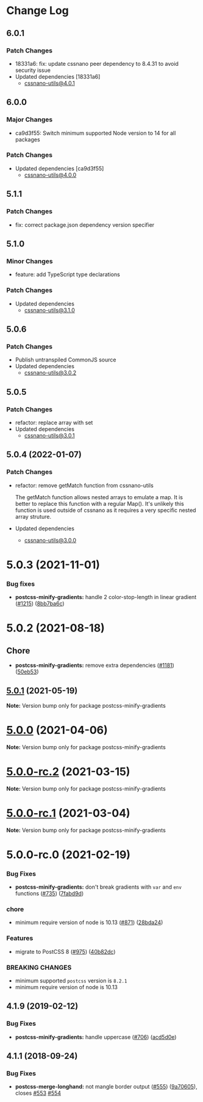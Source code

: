 # Change Log

## 6.0.1

### Patch Changes

- 18331a6: fix: update cssnano peer dependency to 8.4.31 to avoid security issue
- Updated dependencies [18331a6]
  - cssnano-utils@4.0.1

## 6.0.0

### Major Changes

- ca9d3f55: Switch minimum supported Node version to 14 for all packages

### Patch Changes

- Updated dependencies [ca9d3f55]
  - cssnano-utils@4.0.0

## 5.1.1

### Patch Changes

- fix: correct package.json dependency version specifier

## 5.1.0

### Minor Changes

- feature: add TypeScript type declarations

### Patch Changes

- Updated dependencies
  - cssnano-utils@3.1.0

## 5.0.6

### Patch Changes

- Publish untranspiled CommonJS source
- Updated dependencies
  - cssnano-utils@3.0.2

## 5.0.5

### Patch Changes

- refactor: replace array with set
- Updated dependencies
  - cssnano-utils@3.0.1

## 5.0.4 (2022-01-07)

### Patch Changes

- refactor: remove getMatch function from cssnano-utils

  The getMatch function allows nested arrays to emulate a map.
  It is better to replace this function with a regular Map().
  It's unlikely this function is used outside of cssnano as it requires
  a very specific nested array struture.

- Updated dependencies
  - cssnano-utils@3.0.0

# 5.0.3 (2021-11-01)

### Bug fixes

- **postcss-minify-gradients:** handle 2 color-stop-length in linear gradient ([#1215](https://github.com/cssnano/cssnano/pull/1215)) ([8bb7ba6c](https://github.com/cssnano/cssnano/commit/8bb7ba6c1733fd12122589169d847b1a1212a6b5))

# 5.0.2 (2021-08-18)

## Chore

- **postcss-minify-gradients:** remove extra dependencies ([#1181](https://github.com/cssnano/cssnano/pull/1181)) ([50eb53](https://github.com/cssnano/cssnano/commit/50eb53e63b6eaae598ae4e51d02255ec8dcc9c8f))

## [5.0.1](https://github.com/cssnano/cssnano/compare/postcss-minify-gradients@5.0.0...postcss-minify-gradients@5.0.1) (2021-05-19)

**Note:** Version bump only for package postcss-minify-gradients

# [5.0.0](https://github.com/cssnano/cssnano/compare/postcss-minify-gradients@5.0.0-rc.2...postcss-minify-gradients@5.0.0) (2021-04-06)

**Note:** Version bump only for package postcss-minify-gradients

# [5.0.0-rc.2](https://github.com/cssnano/cssnano/compare/postcss-minify-gradients@5.0.0-rc.1...postcss-minify-gradients@5.0.0-rc.2) (2021-03-15)

**Note:** Version bump only for package postcss-minify-gradients

# [5.0.0-rc.1](https://github.com/cssnano/cssnano/compare/postcss-minify-gradients@5.0.0-rc.0...postcss-minify-gradients@5.0.0-rc.1) (2021-03-04)

**Note:** Version bump only for package postcss-minify-gradients

# 5.0.0-rc.0 (2021-02-19)

### Bug Fixes

- **postcss-minify-gradients:** don't break gradients with `var` and `env` functions ([#735](https://github.com/cssnano/cssnano/issues/735)) ([7fabd9d](https://github.com/cssnano/cssnano/commit/7fabd9d03c81142c5854d0c0a50bee15ed86c219))

### chore

- minimum require version of node is 10.13 ([#871](https://github.com/cssnano/cssnano/issues/871)) ([28bda24](https://github.com/cssnano/cssnano/commit/28bda243e32ce3ba89b3c358a5f78727b3732f11))

### Features

- migrate to PostCSS 8 ([#975](https://github.com/cssnano/cssnano/issues/975)) ([40b82dc](https://github.com/cssnano/cssnano/commit/40b82dca7f53ac02cd4fe62846dec79b898ccb49))

### BREAKING CHANGES

- minimum supported `postcss` version is `8.2.1`
- minimum require version of node is 10.13

## 4.1.9 (2019-02-12)

### Bug Fixes

- **postcss-minify-gradients:** handle uppercase ([#706](https://github.com/cssnano/cssnano/issues/706)) ([acd5d0e](https://github.com/cssnano/cssnano/commit/acd5d0eb59e76fe62b70faad89d6ee0f76f798ef))

## 4.1.1 (2018-09-24)

### Bug Fixes

- **postcss-merge-longhand:** not mangle border output ([#555](https://github.com/cssnano/cssnano/issues/555)) ([9a70605](https://github.com/cssnano/cssnano/commit/9a706050b621e7795a9bf74eb7110b5c81804ffe)), closes [#553](https://github.com/cssnano/cssnano/issues/553) [#554](https://github.com/cssnano/cssnano/issues/554)
